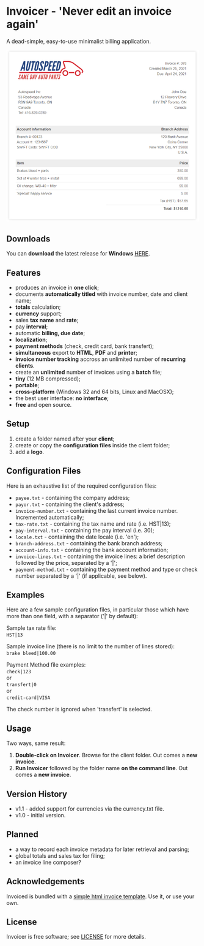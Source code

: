# Invoicer - 'Never edit an invoice again'
A dead-simple, easy-to-use minimalist billing application.

<p align="center"><img src="screenshots/sample-invoice.png"></p>

## Downloads
You can <b>download</b> the latest release for <b>Windows</b> [HERE](https://github.com/DexterLagan/invoicer/releases/).

## Features
- produces an invoice in **one click**;
- documents **automatically titled** with invoice number, date and client name;
- **totals** calculation;
- **currency** support;
- sales **tax name** and **rate**;
- pay **interval**;
- automatic **billing, due date**;
- **localization**;
- **payment methods** (check, credit card, bank transfert);
- **simultaneous** export to **HTML**, **PDF** and **printer**;
- **invoice number tracking** accross an unlimited number of **recurring clients**.
- create an **unlimited** number of invoices using a **batch** file;
- **tiny** (12 MB compressed);
- **portable**;
- **cross-platform** (Windows 32 and 64 bits, Linux and MacOSX);
- the best user interface: **no interface**;
- **free** and open source.

## Setup
1) create a folder named after your **client**;
2) create or copy the **configuration files** inside the client folder;
3) add a **logo**.

## Configuration Files
Here is an exhaustive list of the required configuration files:
- `payee.txt`          - containing the company address;
- `payor.txt`          - containing the client's address;
- `invoice-number.txt` - containing the last current invoice number. Incremented automatically;
- `tax-rate.txt`       - containing the tax name and rate (i.e. HST|13);
- `pay-interval.txt`   - containing the pay interval (i.e. 30);
- `locale.txt`         - containing the date locale (i.e. 'en');
- `branch-address.txt` - containing the bank branch address;
- `account-info.txt`   - containing the bank account information;
- `invoice-lines.txt`  - containing the invoice lines: a brief description followed by the price, separated by a '|';
- `payment-method.txt` - containing the payment method and type or check number separated by a '|' (if applicable, see below).

## Examples
Here are a few sample configuration files, in particular those which have more than one field, with a separator ('|' by default):

Sample tax rate file:<br>
`HST|13`

Sample invoice line (there is no limit to the number of lines stored):<br>
`brake bleed|100.00`

Payment Method file examples:<br>
`check|123`<br>
or<br>
`transfert|0`<br>
or<br>
`credit-card|VISA`

The check number is ignored when 'transfert' is selected.

## Usage
Two ways, same result:
1) **Double-click on Invoicer**. Browse for the client folder. Out comes a **new invoice**.
2) **Run Invoicer** followed by the folder name **on the command line**. Out comes a **new invoice**.

## Version History

- v1.1 - added support for currencies via the currency.txt file.
- v1.0 - initial version.

## Planned
- a way to record each invoice metadata for later retrieval and parsing;
- global totals and sales tax for filing;
- an invoice line composer?

## Acknowledgements

Invoiced is bundled with a [simple html invoice template](https://github.com/sparksuite/simple-html-invoice-template). Use it, or use your own.

## License

Invoicer is free software; see [LICENSE](https://github.com/DexterLagan/invoicer/blob/main/LICENSE) for more details.
